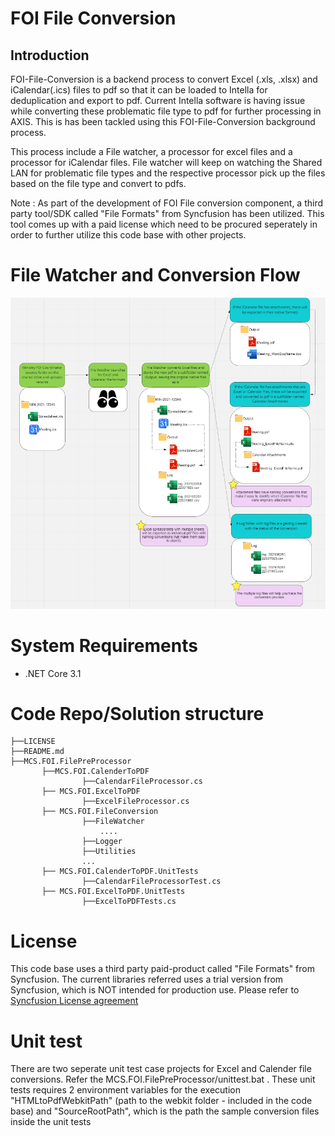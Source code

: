 ﻿# FOI File Conversion

## Introduction
FOI-File-Conversion is a backend process to convert Excel (.xls, .xlsx) and iCalendar(.ics) files to pdf so that it can be loaded to Intella for deduplication and export to pdf. Current Intella software is having issue while converting these problematic file type to pdf for further processing in AXIS. This is has been tackled using this FOI-File-Conversion background process.

This process include a File watcher, a processor for excel files and a processor for iCalendar files. File watcher will keep on watching the Shared LAN for problematic file types and the respective processor pick up the files based on the file type and convert to pdfs.

Note : As part of the development of FOI File conversion component, a third party tool/SDK called "File Formats" from Syncfusion has been utilized. This tool comes up with a paid license which need to be procured seperately in order to further utilize this code base with other projects.

# File Watcher and Conversion Flow

![Here is the File Watcher and Conversion Flow Diagram](FileProcessor.PNG)

# System Requirements

* .NET Core 3.1

# Code Repo/Solution structure
```
├──LICENSE
├──README.md
├──MCS.FOI.FilePreProcessor
       ├──MCS.FOI.CalenderToPDF
                ├──CalendarFileProcessor.cs
       ├── MCS.FOI.ExcelToPDF
                ├──ExcelFileProcessor.cs
       ├── MCS.FOI.FileConversion
                ├──FileWatcher
                    ....
                ├──Logger
                ├──Utilities
                ...
       ├── MCS.FOI.CalenderToPDF.UnitTests
                ├──CalendarFileProcessorTest.cs
       ├── MCS.FOI.ExcelToPDF.UnitTests
                ├──ExcelToPDFTests.cs
 ```
# License
This code base uses a third party paid-product called "File Formats" from Syncfusion. The current libraries referred uses a trial version from Syncfusion, which is NOT intended for production use. Please refer to [Syncfusion License agreement](https://www.syncfusion.com/license/studio/19.1.0.63/syncfusion_essential_studio_eula.pdf)
# Unit test

There are two seperate unit test case projects for Excel and Calender file conversions. Refer the MCS.FOI.FilePreProcessor/unittest.bat . These unit tests requires 2 environment variables for the execution "HTMLtoPdfWebkitPath" (path to the webkit folder - included in the code base) and "SourceRootPath", which is the path the sample conversion files inside the unit tests

